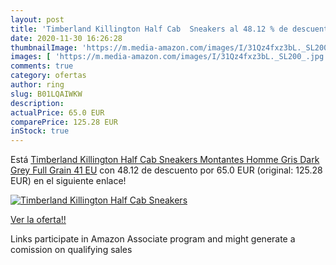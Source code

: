 ```yaml
---
layout: post
title: 'Timberland Killington Half Cab  Sneakers al 48.12 % de descuento'
date: 2020-11-30 16:26:28
thumbnailImage: 'https://m.media-amazon.com/images/I/31Qz4fxz3bL._SL200_.jpg'
images: [ 'https://m.media-amazon.com/images/I/31Qz4fxz3bL._SL200_.jpg' ]
comments: true
category: ofertas
author: ring
slug: B01LQAIWKW
description:
actualPrice: 65.0 EUR
comparePrice: 125.28 EUR
inStock: true
---
```


Está [Timberland Killington Half Cab  Sneakers Montantes Homme  Gris Dark Grey Full Grain  41 EU](https://www.amazon.fr/dp/B01LQAIWKW/?tag=tolees0d-21) con 48.12 de descuento por 65.0 EUR (original: 125.28 EUR) en el siguiente enlace!

[![Timberland Killington Half Cab  Sneakers](https://m.media-amazon.com/images/I/31Qz4fxz3bL._SL200_.jpg)](https://www.amazon.fr/dp/B01LQAIWKW/?tag=tolees0d-21)

[Ver la oferta!!](https://www.amazon.fr/dp/B01LQAIWKW/?tag=tolees0d-21)

Links participate in Amazon Associate program and might generate a comission on qualifying sales


